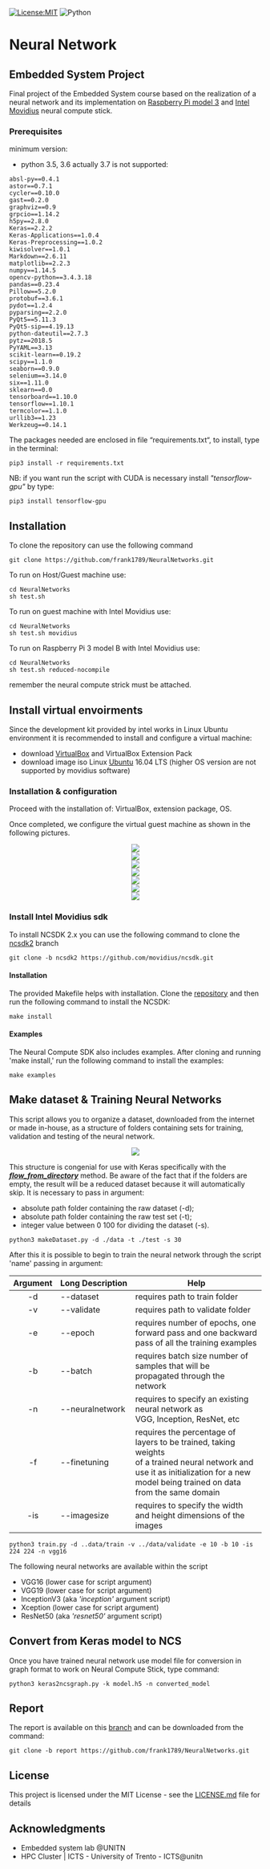[![License:MIT](https://img.shields.io/packagist/l/doctrine/orm.svg)](License.md)
![Python](https://img.shields.io/badge/Python-3.5-orange.svg)
# Neural Network

## Embedded System Project

Final project of the Embedded System course based on the realization of a neural network and its implementation on
[Raspberry Pi model 3](https://www.raspberrypi.org/products/raspberry-pi-3-model-b/) and [Intel Movidius](https://software.intel.com/en-us/neural-compute-stick) neural compute stick.

### Prerequisites
minimum version:
+ python 3.5, 3.6 actually 3.7 is not supported:

```
absl-py==0.4.1
astor==0.7.1
cycler==0.10.0
gast==0.2.0
graphviz==0.9
grpcio==1.14.2
h5py==2.8.0
Keras==2.2.2
Keras-Applications==1.0.4
Keras-Preprocessing==1.0.2
kiwisolver==1.0.1
Markdown==2.6.11
matplotlib==2.2.3
numpy==1.14.5
opencv-python==3.4.3.18
pandas==0.23.4
Pillow==5.2.0
protobuf==3.6.1
pydot==1.2.4
pyparsing==2.2.0
PyQt5==5.11.3
PyQt5-sip==4.19.13
python-dateutil==2.7.3
pytz==2018.5
PyYAML==3.13
scikit-learn==0.19.2
scipy==1.1.0
seaborn==0.9.0
selenium==3.14.0
six==1.11.0
sklearn==0.0
tensorboard==1.10.0
tensorflow==1.10.1
termcolor==1.1.0
urllib3==1.23
Werkzeug==0.14.1  
```
The packages needed are enclosed in file “requirements.txt“, to install, type in the terminal:
```shell
pip3 install -r requirements.txt
```

NB: if you want run the script with CUDA is necessary install _"tensorflow-gpu"_ by type:
```shell
pip3 install tensorflow-gpu
```
## Installation
To clone the repository can use the following command
```shell
git clone https://github.com/frank1789/NeuralNetworks.git
```

To run on Host/Guest machine use:
```shell
cd NeuralNetworks
sh test.sh
```
To run on  guest machine with Intel Movidius use:
 ```shell
cd NeuralNetworks
sh test.sh movidius
```

To run on  Raspberry Pi 3 model B with Intel Movidius use:
 ```shell
cd NeuralNetworks
sh test.sh reduced-nocompile
```
remember the neural compute strick must be attached.

## Install virtual envoirments
Since the development kit provided by intel works in Linux Ubuntu environment it is recommended to install and configure a virtual machine:
+ download [VirtualBox](https://www.virtualbox.org/wiki/Downloads) and VirtualBox Extension Pack
+ download image iso Linux [Ubuntu](https://www.ubuntu-it.org/download) 16.04 LTS (higher OS version are not supported by movidius software)

### Installation & configuration

Proceed with the installation of: VirtualBox, extension package, OS.

Once completed, we configure the virtual guest machine as shown in the following pictures.

<div style="text-align:center"><img src ="https://github.com/frank1789/NeuralNetworks/blob/master/img/fig1.png" /></div>
<div style="text-align:center"><img src ="https://github.com/frank1789/NeuralNetworks/blob/master/img/fig2.png" /></div>
<div style="text-align:center"><img src ="https://github.com/frank1789/NeuralNetworks/blob/master/img/fig3.png" /></div>
<div style="text-align:center"><img src ="https://github.com/frank1789/NeuralNetworks/blob/master/img/fig4.png" /></div>
<div style="text-align:center"><img src ="https://github.com/frank1789/NeuralNetworks/blob/master/img/fig5.png" /></div>
<div style="text-align:center"><img src ="https://github.com/frank1789/NeuralNetworks/blob/master/img/fig6.png" /></div>
<div style="text-align:center"><img src ="https://github.com/frank1789/NeuralNetworks/blob/master/img/fig7.png" /></div>

### Install Intel Movidius sdk

To install NCSDK 2.x you can use the following command to clone the [ncsdk2](https://github.com/movidius/ncsdk/tree/ncsdk2) branch
```shell
git clone -b ncsdk2 https://github.com/movidius/ncsdk.git
```

#### Installation

The provided Makefile helps with installation. Clone the [repository](https://github.com/movidius/ncsdk/tree/ncsdk2) and then run the following command to install the NCSDK:
```shell
make install
```
#### Examples

The Neural Compute SDK also includes examples. After cloning and running 'make install,' run the following command to install the examples:
```shell
make examples
```
## Make dataset & Training Neural Networks
This script allows you to organize a dataset, downloaded from the internet or made in-house, as a structure of folders containing sets for training, validation and testing of the neural network.
<div style="text-align:center"><img src ="https://github.com/frank1789/NeuralNetworks/blob/master/img/structure.png" /></div>

This structure is congenial for use with Keras specifically with the <em>**[ flow_from_directory](https://keras.io/preprocessing/image/)**</em> method.
Be aware of the fact that if the folders are empty, the result will be a reduced dataset because it will automatically skip.
It is necessary to pass in argument:
- absolute path folder containing the raw dataset (-d);
- absolute path folder containing the raw test set (-t);
- integer value between 0 100 for dividing the dataset (-s).
```shell
python3 makeDataset.py -d ./data -t ./test -s 30
```
After this it is possible to begin to train the neural network through the script 'name' passing in argument:

| Argument |  <nobr>Long Description</nobr> | Help |
|:--------:|--------------|--------|
|-d| --dataset |requires path to train folder|
|-v| --validate|requires path to validate folder|
|-e| --epoch   |requires number of epochs, one forward pass and one backward <br>pass of all the training examples|
|-b| --batch   |requires batch size number of samples that will be <br>propagated through the network|
|-n| <nobr>--neuralnetwork</nobr>|requires to specify an existing neural network as <br>VGG, Inception, ResNet, etc|
|-f| --finetuning|requires the percentage of layers to be trained, taking weights <br>of a trained neural network and use it as initialization for a new<br> model being trained on data from the same domain|
|-is| --imagesize|requires to specify the width and height dimensions of the images|

```shell
python3 train.py -d ..data/train -v ../data/validate -e 10 -b 10 -is 224 224 -n vgg16
```
The following neural networks are available within the script
+ VGG16 (lower case for script argument)
+ VGG19 (lower case for script argument)
+ InceptionV3 (aka *'inception'* argument script)
+ Xception (lower case for script argument)
+ ResNet50 (aka *'resnet50'* argument script)

## Convert from Keras model to NCS
Once you have trained  neural network use model file for conversion in graph format to work on Neural Compute Stick, type command:

```shell
python3 keras2ncsgraph.py -k model.h5 -n converted_model
```

## Report
The report is available on this [branch]() and can be downloaded from the command:
```
git clone -b report https://github.com/frank1789/NeuralNetworks.git
```

## License

This project is licensed under the MIT License - see the [LICENSE.md](LICENSE.md) file for details

## Acknowledgments

* Embedded system lab @UNITN
* HPC Cluster | ICTS - University of Trento - ICTS@unitn
